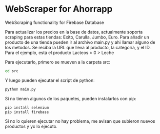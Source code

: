 # WebScraper for Ahorrapp
WebScraping functionality for Firebase Database

Para actualizar los precios en la base de datos, actualmente soporta scraping para estas tiendas: Exito, Carulla, Jumbo, Euro. Para añadir un producto de una tienda pueden ir al archivo main.py y ahi llamar alguno de los metodos. Se reciba la URL que lleva al producto, la categoría, y el ID. Para el ejemplo, está el producto Lacteos > 0 > Leche 

Para ejecutarlo, primero se mueven a la carpeta src:

```bash
cd src
```

Y luego pueden ejecutar el script de python:

```bash
python main.py
```

Sí no tienen algunos de los paquetes, pueden instalarlos con pip:

```bash
pip install selenium
pip install firebase
```

Si no lo quieren ejecutar no hay problema, me avisan que subieron nuevos productos y yo lo ejecuto.